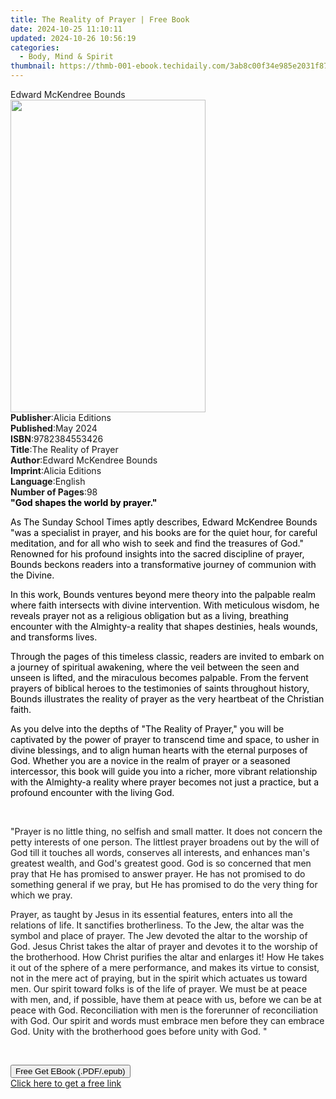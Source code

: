 ```yaml
---
title: The Reality of Prayer | Free Book
date: 2024-10-25 11:10:11
updated: 2024-10-26 10:56:19
categories:
  - Body, Mind & Spirit
thumbnail: https://thmb-001-ebook.techidaily.com/3ab8c00f34e985e2031f87f39fde0edf995ee2abb8a69535b009daa7ea87747d.jpg
---
```

<main id="book-container">
  <div class="flex flex-col">
    <div class="book-brief flex-1 py-6 px-4 sm:p-6 md:py-10 md:px-8">
      <!-- brief-->
      <div class="book-brief-main">Edward McKendree Bounds</div>
    </div>
    <div
      class="book-meta-info flex-1 grid gap-4 col-start-1 col-end-3 row-start-1 sm:mb-6 sm:grid-cols-4 lg:gap-6 lg:col-start-2 lg:row-end-6 lg:row-span-6 lg:mb-0"
    >
      <div
        class="book-meta-info-left place-content-center mt-4 p-4 text-sm leading-6 col-start-2 col-span-2 dark:text-slate-400"
      >
        <img
          class="w-full h-500 object-cover rounded-lg sm:h-255 sm:col-span-2 lg:col-span-full"
          src="https://img-001-ebook.techidaily.com/d003f65f8f444b1bbbe8b5af6940920264d1b9e6550152b923b339c7b1a2bbe6.jpg"
          alt=""
          width="312"
          height="500"
        />
      </div>
      <div
        class="book-meta-info-right mt-2 col-start-1 row-start-2 col-span-3 self-center"
      >
        <!-- meta data  -->
        <div class="flex flex-col px-4 md:px-8">
          <div class="flex-1">
            <strong>Publisher</strong>:<span class="px-2">Alicia Editions</span>
          </div>
          <div class="flex-1">
            <strong>Published</strong>:<span class="px-2">May 2024</span>
          </div>
          <div class="flex-1">
            <strong>ISBN</strong>:<span class="px-2">9782384553426</span>
          </div>
          <div class="flex-1">
            <strong>Title</strong>:<span class="px-2"
              >The Reality of Prayer</span
            >
          </div>
          <div class="flex-1">
            <strong>Author</strong>:<span class="px-2"
              >Edward McKendree Bounds</span
            >
          </div>
          <div class="flex-1">
            <strong>Imprint</strong>:<span class="px-2">Alicia Editions</span>
          </div>
          <div class="flex-1">
            <strong>Language</strong>:<span class="px-2">English</span>
          </div>
          <div class="flex-1">
            <strong>Number of Pages</strong>:<span class="px-2">98</span>
          </div>
        </div>
      </div>
    </div>
    <div class="book-description flex-1 py-6 px-4 sm:p-6 md:py-10 md:px-8">
      <div class="book-description-main">
        <div accordion-content="" id="description">
          <strong
            ><strong style="color: rgb(0, 0, 0)"
              >"God shapes the world by prayer."</strong
            ></strong
          >
          <p class="ql-align-justify">
            <span style="color: rgb(0, 0, 0)"
              >As The Sunday School Times aptly describes, Edward McKendree
              Bounds "was a specialist in prayer, and his books are for the
              quiet hour, for careful meditation, and for all who wish to seek
              and find the treasures of God." Renowned for his profound insights
              into the sacred discipline of prayer, Bounds beckons readers into
              a transformative journey of communion with the Divine.</span
            >
          </p>
          <p class="ql-align-justify">
            <span style="color: rgb(0, 0, 0)"
              >In this work, Bounds ventures beyond mere theory into the
              palpable realm where faith intersects with divine intervention.
              With meticulous wisdom, he reveals prayer not as a religious
              obligation but as a living, breathing encounter with the
              Almighty-a reality that shapes destinies, heals wounds, and
              transforms lives.</span
            >
          </p>
          <p class="ql-align-justify">
            <span style="color: rgb(0, 0, 0)"
              >Through the pages of this timeless classic, readers are invited
              to embark on a journey of spiritual awakening, where the veil
              between the seen and unseen is lifted, and the miraculous becomes
              palpable. From the fervent prayers of biblical heroes to the
              testimonies of saints throughout history, Bounds illustrates the
              reality of prayer as the very heartbeat of the Christian
              faith.</span
            >
          </p>
          <p class="ql-align-justify">
            <span style="color: rgb(0, 0, 0)"
              >As you delve into the depths of "The Reality of Prayer," you will
              be captivated by the power of prayer to transcend time and space,
              to usher in divine blessings, and to align human hearts with the
              eternal purposes of God. Whether you are a novice in the realm of
              prayer or a seasoned intercessor, this book will guide you into a
              richer, more vibrant relationship with the Almighty-a reality
              where prayer becomes not just a practice, but a profound encounter
              with the living God.</span
            >
          </p>
          <p class="ql-align-justify"><br /></p>
          <p class="ql-align-justify">
            "Prayer is no little thing, no selfish and small matter. It does not
            concern the petty interests of one person. The littlest prayer
            broadens out by the will of God till it touches all words, conserves
            all interests, and enhances man's greatest wealth, and God's
            greatest good. God is so concerned that men pray that He has
            promised to answer prayer. He has not promised to do something
            general if we pray, but He has promised to do the very thing for
            which we pray.
          </p>
          <p class="ql-align-justify">
            Prayer, as taught by Jesus in its essential features, enters into
            all the relations of life. It sanctifies brotherliness. To the Jew,
            the altar was the symbol and place of prayer. The Jew devoted the
            altar to the worship of God. Jesus Christ takes the altar of prayer
            and devotes it to the worship of the brotherhood. How Christ
            purifies the altar and enlarges it! How He takes it out of the
            sphere of a mere performance, and makes its virtue to consist, not
            in the mere act of praying, but in the spirit which actuates us
            toward men. Our spirit toward folks is of the life of prayer. We
            must be at peace with men, and, if possible, have them at peace with
            us, before we can be at peace with God. Reconciliation with men is
            the forerunner of reconciliation with God. Our spirit and words must
            embrace men before they can embrace God. Unity with the brotherhood
            goes before unity with God. "
          </p>
          <p><br /></p>
        </div>
        <div class="accordion-fader"></div>
      </div>
    </div>
    <div class="book-excerpts flex-1 py-6 px-4 sm:p-6 md:py-10 md:px-8"></div>
    <div
      class="book-about-author flex-1 py-6 px-4 sm:p-6 md:py-10 md:px-8"
    ></div>
    <div class="book-free-get flex-1 py-6 px-4 sm:p-6 md:py-10 md:px-8">
      <button
        id="btn-free-get"
        class="bg-blue-500 hover:bg-blue-700 text-white font-bold py-2 px-4 rounded"
      >
        Free Get EBook (.PDF/.epub)
      </button>
      <div id="countdown-display" class="px-2 text-lg mt-2"></div>
      <a
        id="free-link"
        class="hidden bg-blue-500 hover:bg-blue-700 text-white font-bold py-2 px-4 rounded"
        href="https://www.ebooks.com/en-us/book/211341263/the-reality-of-prayer/edward-mckendree-bounds/"
        target="_blank"
        >Click here to get a free link</a
      >
    </div>
    <script>
      let countdownTime = 0;
      let countdownInterval = null;
      document
        .getElementById('btn-free-get')
        .addEventListener('click', startCountdown);
      function startCountdown() {
        countdownTime = new Date().getTime() + 60000 * 3;
        countdownInterval = setInterval(updateCountdown, 1000);
        document.getElementById('btn-free-get').disabled = true;
        document
          .getElementById('btn-free-get')
          .classList.add('bg-gray-500', 'cursor-not-allowed');
      }
      function updateCountdown() {
        let currentTime = new Date().getTime();
        let timeLeft = countdownTime - currentTime;
        let secondsLeft = Math.floor(timeLeft / 1000);
        document.getElementById('countdown-display').innerHTML =
          `Remaining time: ${secondsLeft} seconds.`;
        if (secondsLeft <= 0) {
          clearInterval(countdownInterval);
          document.getElementById('btn-free-get').classList.add('hidden');
          document.getElementById('free-link').classList.remove('hidden');
          document.getElementById('countdown-display').innerHTML = '';
        }
      }
    </script>
  </div>
</main>
